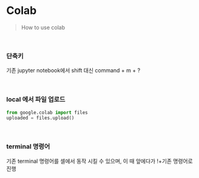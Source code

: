 # Colab

> How to use colab

</br>

### 단축키

기존 jupyter notebook에서 shift 대신 command + m + ?

</br>

### local 에서 파일 업로드

```python
from google.colab import files
uploaded = files.upload()
```

</br>

### terminal 명령어

기존 terminal 명령어를 셀에서 동작 시킬 수 있으며, 이 때 앞에다가 !+기존 명령어로 진행



